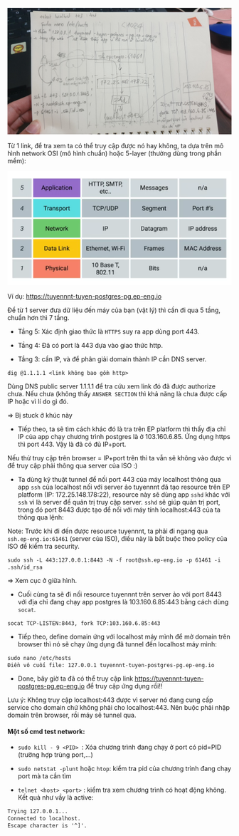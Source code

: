 ![](/assets/images/diagram-network.jpg)
 
Từ 1 link, để tra xem ta có thể truy cập được nó hay không, ta dựa trên mô hình network OSI (mô hình chuẩn) hoặc 5-layer (thường dùng trong phần mềm):
 
 
![](/assets/images/five-layer-network.png)
 
 
 Ví dụ: https://tuyennnt-tuyen-postgres-pg.ep-eng.io
 
 Để từ 1 server đưa dữ liệu đến máy của bạn (vật lý) thì cần đi qua 5 tầng, chuẩn hơn thì 7 tầng.
 
 
 * Tầng 5: Xác định giao thức là ``HTTPS`` suy ra app dùng port 443.
 * Tầng 4: Đã có port là 443 dựa vào giao thức http.
 
* Tầng 3: cần IP, và để phân giải domain thành IP cần DNS server.
```
dig @1.1.1.1 <link không bao gồm http>
```
Dùng DNS public server 1.1.1.1 để tra cứu xem link đó đã được authorize chưa. 
Nếu chưa (không thấy ``ANSWER SECTION`` thì khả năng là chưa được cấp IP hoặc vì lí do gì đó.

=> Bị stuck ở khúc này

* Tiếp theo, ta sẽ tìm cách khác đó là tra trên EP platform thì thấy địa chỉ IP của app chạy chương trình postgres là ở 103.160.6.85. Ứng dụng https thì port 443. Vậy là đã có đủ IP+port.

Nếu thử truy cập trên browser = IP+port trên thì ta vẫn sẽ không vào được vì để truy cập phải thông qua server của ISO :) 

* Ta dùng kỹ thuật tunnel để nối port 443 của máy localhost thông qua app ``ssh`` của localhost nối với server ảo tuyennnt đã tạo resource trên EP platform (IP: 172.25.148.178:22), resource này sẽ dùng app ``sshd`` khác với ``ssh`` vì là server để quản trị truy cập server.
``sshd`` sẽ giúp quản trị port, trong đó port 8443 được tạo để nối với máy tính localhost:443 của ta thông qua lệnh:

Note: Trước khi đi đến được resource tuyennnt, ta phải đi ngang qua ``ssh.ep-eng.io:61461`` (server của ISO), điều này là bắt buộc theo policy của ISO để kiểm tra security.

```
sudo ssh -L 443:127.0.0.1:8443 -N -f root@ssh.ep-eng.io -p 61461 -i .ssh/id_rsa
```
=> Xem cục ở giữa hình.

* Cuối cùng ta sẽ đi nối resource tuyennnt trên server ảo với port 8443 với địa chỉ đang chạy app postgres là 103.160.6.85:443 bằng cách dùng ``socat``.

```
socat TCP-LISTEN:8443, fork TCP:103.160.6.85:443
```

* Tiếp theo, define domain ứng với localhost máy mình để mở domain trên browser thì nó sẽ chạy ứng dụng đã tunnel đến localhost máy mình:
```
sudo nano /etc/hosts
Điền vô cuối file: 127.0.0.1 tuyennnt-tuyen-postgres-pg.ep-eng.io
```


* Done, bây giờ ta đã có thể truy cập link https://tuyennnt-tuyen-postgres-pg.ep-eng.io để truy cập ứng dụng rồi!!

Lưu ý: Không truy cập localhost:443 được vì server nó đang cung cấp service cho domain chứ không phải cho localhost:443. Nên buộc phải nhập domain trên browser, rồi máy sẽ tunnel qua.


#### Một số cmd test network:

* ``sudo kill - 9 <PID> ``: Xóa chương trình đang chạy ở port có pid=PID (trường hợp trùng port,...)
 
* ``sudo netstat -plunt`` hoặc ``htop``: kiểm tra pid của chương trình đang chạy port mà ta cần tìm

* ``telnet <host> <port>`` : kiểm tra xem chương trình có hoạt động không.
Kết quả như vầy là active: 
```
Trying 127.0.0.1...
Connected to localhost.
Escape character is '^]'.
```




